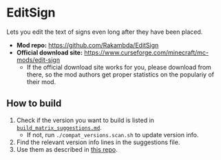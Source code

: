 ﻿
EditSign
========

<!-- %begin% descr -->
Lets you edit the text of signs even long after they have been placed.
<!-- %endof% descr -->

<!-- %begin% meta -->

* __Mod repo:__
  https://github.com/Rakambda/EditSign
* __Official download site:__
  https://www.curseforge.com/minecraft/mc-mods/edit-sign
  * If the official download site works for you, please download from there,
    so the mod authors get proper statistics on the populariy of their mod.

<!-- %endof% meta -->



How to build
------------

1.  Check if the version you want to build is listed in
    [`build_matrix_suggestions.md`](`build_matrix_suggestions.md`).
    * If not, run `./compat_versions.scan.sh` to update version info.
1.  Find the relevant version info lines in the suggestions file.
1.  Use them as described in
    [this repo](https://github.com/mk-pmb/ghabuild-minecraft-mod-editsign).








